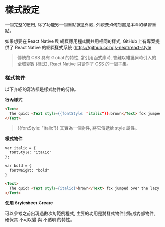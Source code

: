 # 樣式設定
一個完整的應用, 除了功能另一個重點就是外觀, 外觀要如何刻畫是本章的學習重點。

如果想要在 React Native 與 網頁應用程式間共用相同的樣式, GitHub 上有專案提供了 React Native 的網頁樣式系統
(https://github.com/js-next/react-style

> 傳統的 CSS 具有 Global 的特性, 當引用函式庫時, 會難以維護同時引入的全域變數 (樣式), React Native 只實作了 CSS 的一個子集。


### 樣式物件
以下介紹的寫法都是樣式物件的衍伸。

**行內樣式**
```html
<Text>
  The quick <Text style={{fontStyle: "italic"}}>brown</Text> fox jumped over the lazy <Text style={{fontWeight: "bold"}}>dog</Text>.
</Text>
```
> {{fontStyle: "italic"}} 其實為一個物件, 將它傳遞給 style 屬性。

**樣式物件**
```html
var italic = {
  fontStyle: "italic"
};

var bold = {
  fontWeight: "bold"
}

<Text>
  The quick <Text style={italic}>brown</Text> fox jumped over the lazy <Text style={bold}>dog</Text>.
</Text>
```

**使用 Stylesheet.Create**

可以參考之前出現過數次的範例程式, 主要的功用是將樣式物件封裝成內部物件, 確保其 不可以變 與 不透明 的特性。